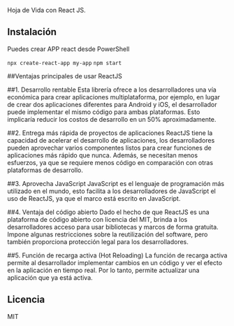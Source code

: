 Hoja de Vida con React JS.

## Instalación

Puedes crear APP react desde PowerShell

`npx create-react-app my-app`
`npm start`

##Ventajas principales de usar ReactJS

##1. Desarrollo rentable
Esta librería ofrece a los desarrolladores una vía económica para crear aplicaciones multiplataforma, por ejemplo, en lugar de crear dos aplicaciones diferentes para Android y iOS, el desarrollador puede implementar el mismo código para ambas plataformas. Esto implicaría reducir los costos de desarrollo en un 50% aproximadamente.

##2. Entrega más rápida de proyectos de aplicaciones
ReactJS tiene la capacidad de acelerar el desarrollo de aplicaciones, los desarrolladores pueden aprovechar varios componentes listos para crear funciones de aplicaciones más rápido que nunca. Además, se necesitan menos esfuerzos, ya que se requiere menos código en comparación con otras plataformas de desarrollo. 

##3. Aprovecha JavaScript
JavaScript es el lenguaje de programación más utilizado en el mundo, esto facilita a los desarrolladores de JavaScript el uso de ReactJS, ya que el marco está escrito en JavaScript. 

##4. Ventaja del código abierto
Dado el hecho de que ReactJS es una plataforma de código abierto con licencia del MIT, brinda a los desarrolladores acceso para usar bibliotecas y marcos de forma gratuita. Impone algunas restricciones sobre la reutilización del software, pero también proporciona protección legal para los desarrolladores.   

##5. Función de recarga activa (Hot Reloading)
La función de recarga activa permite al desarrollador implementar cambios en un código y ver el efecto en la aplicación en tiempo real. Por lo tanto, permite actualizar una aplicación que ya está activa.  


## Licencia

MIT

